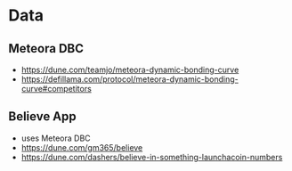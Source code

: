 # Data

## Meteora DBC
- https://dune.com/teamjo/meteora-dynamic-bonding-curve
- https://defillama.com/protocol/meteora-dynamic-bonding-curve#competitors

## Believe App
- uses Meteora DBC
- https://dune.com/gm365/believe
- https://dune.com/dashers/believe-in-something-launchacoin-numbers
